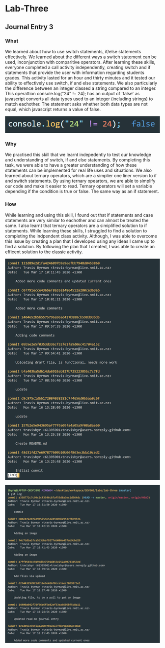 # Lab-Three

## Journal Entry 3

### What

We learned about how to use switch statements, if/else statements effectively. We learned about the different ways a switch statement can be used, inconjunction with comparitive operators. After learning these skills, everyone completed a call activity independently, creating switch and if statements that provide the user with information regarding students grades. This activity lasted for an hour and thirty minutes and it tested our ability to effectively use switch, if and else statements. We also particularly the difference between an integer classed a string compared to an integer. This operattion console.log("24" != 24); has an output of 'false' as javascript converts all data types used to an integer (including strings) to match eachother. The statement asks whether both data types are not equal, which javascript returns a value of false.

![Image of Code](https://github.com/travisbyr/Lab-Three/blob/master/screenSnipofCode.png)

### Why

We practised this skill that we learnt indepedently to test our knowledge and understanding of switch, if and else statements. By completing this task, we were able to have a greater understanding of how these statements can be implemented for real life uses and situations. We also learned about ternary operators, which are a simplier one liner version to if and switch statements. By using ternary opeartors, we are able to simplify our code and make it easier to read. Ternary operators will set a variable depending if the condition is true or false. The same way as an if statement.

### How

While learning and using this skill, I found out that if statements and case statements are very similar to eachother and can almost be treated the same. I also learnt that ternary operators are a simiplified solution to if statements. While learning these skills, I struggled to find a solution to completing the indpendent class activity. Although, I was able to overcome this issue by creating a plan that I developed using any ideas I came up to find a solution. By following the plan that I created, I was able to create an efficent solution to the classic activity. 


![Image of Code](https://github.com/travisbyr/Lab-Three/blob/master/log1.png)

![Image of Code](https://github.com/travisbyr/Lab-Three/blob/master/log2.png)
